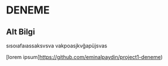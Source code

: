 #   DENEME

## Alt Bilgi
sısoıafaıassaksvsva
vakpoasjkvğapüjsvas

[lorem ipsum]https://github.com/eminalpaydin/project1-deneme)